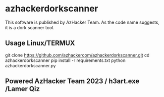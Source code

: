 # azhackerdorkscanner
This software is published by AzHacker Team. As the code name suggests, it is a dork scanner tool.

## Usage Linux/TERMUX

git clone https://github.com/azhackercom/azhackerdorkscanner.git
cd azhackerdorkscanner
pip install -r requirements.txt
python azhackerdorkscanner.py

## Powered AzHacker Team 2023 / h3art.exe /Lamer Qiz
